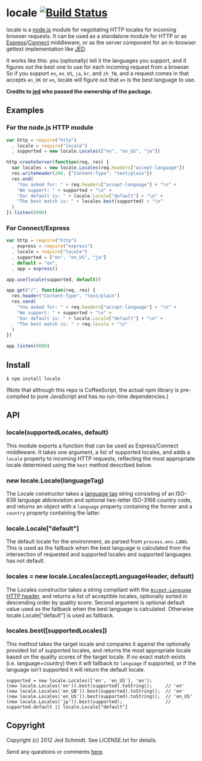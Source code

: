 locale [![Build Status](https://travis-ci.org/florrain/locale.svg?branch=master)](https://travis-ci.org/florrain/locale)
======

locale is a [node.js][node] module for negotiating HTTP locales for incoming browser requests. It can be used as a standalone module for HTTP or as [Express][express]/[Connect][connect] middleware, or as the server component for an in-browser gettext implementation like [JED][JED].

It works like this: you (optionally) tell it the languages you support, and it figures out the best one to use for each incoming request from a browser. So if you support `en`, `en_US`, `ja`, `kr`, and `zh_TW`, and a request comes in that accepts `en_UK` or `en`, locale will figure out that `en` is the best language to use.

**Credits to [jed](https://github.com/jed) who passed the ownership of the package.**

Examples
--------

### For the node.js HTTP module
```javascript
var http = require("http")
  , locale = require("locale")
  , supported = new locale.Locales(["en", "en_US", "ja"])

http.createServer(function(req, res) {
  var locales = new locale.Locales(req.headers["accept-language"])
  res.writeHeader(200, {"Content-Type": "text/plain"})
  res.end(
    "You asked for: " + req.headers["accept-language"] + "\n" +
    "We support: " + supported + "\n" +
    "Our default is: " + locale.Locale["default"] + "\n" +
    "The best match is: " + locales.best(supported) + "\n"
  )
}).listen(8000)
```

### For Connect/Express
```javascript
var http = require("http")
  , express = require("express")
  , locale = require("locale")
  , supported = ["en", "en_US", "ja"]
  , default = "en",
  , app = express()

app.use(locale(supported, default))

app.get("/", function(req, res) {
  res.header("Content-Type", "text/plain")
  res.send(
    "You asked for: " + req.headers["accept-language"] + "\n" +
    "We support: " + supported + "\n" +
    "Our default is: " + locale.Locale["default"] + "\n" +
    "The best match is: " + req.locale + "\n"
  )
})

app.listen(8000)
```

Install
-------

    $ npm install locale

(Note that although this repo is CoffeeScript, the actual npm library is pre-compiled to pure JavaScript and has no run-time dependencies.)

API
---

### locale(supportedLocales, default)

This module exports a function that can be used as Express/Connect middleware. It takes one argument, a list of supported locales, and adds a `locale` property to incoming HTTP requests, reflecting the most appropriate locale determined using the `best` method described below.

### new locale.Locale(languageTag)

The Locale constructor takes a [language tag][langtag] string consisting of an ISO-639 language abbreviation and optional two-letter ISO-3166 country code, and returns an object with a `language` property containing the former and a `country` property containing the latter.

### locale.Locale["default"]

The default locale for the environment, as parsed from `process.env.LANG`. This is used as the fallback when the best language is calculated from the intersection of requested and supported locales and supported languages has not default.

### locales = new locale.Locales(acceptLanguageHeader, default)

The Locales constructor takes a string compliant with the [`Accept-Language` HTTP header][header], and returns a list of acceptible locales, optionally sorted in descending order by quality score. Second argument is optional default value used as the fallback when the best language is calculated. Otherwise locale.Locale["default"] is used as fallback.

### locales.best([supportedLocales])

This method takes the target locale and compares it against the optionally provided list of supported locales, and returns the most appropriate locale based on the quality scores of the target locale.  If no exact match exists (i.e. language+country) then it will fallback to `language` if supported, or if the language isn't supported it will return the default locale.

    supported = new locale.Locales(['en', 'en_US'], 'en');
    (new locale.Locales('en')).best(supported).toString();     // 'en'
    (new locale.Locales('en_GB')).best(supported).toString();  // 'en'
    (new locale.Locales('en_US')).best(supported).toString();  // 'en_US'
    (new locale.Locales('jp')).best(supported);                // supported.default || locale.Locale["default"]


Copyright
---------

Copyright (c) 2012 Jed Schmidt. See LICENSE.txt for details.

Send any questions or comments [here](http://twitter.com/jedschmidt).

[node]: http://nodejs.org
[express]: http://expressjs.com
[JED]: http://slexaxton.github.com/Jed
[connect]: http://senchalabs.github.com/connect
[langtag]: http://www.w3.org/Protocols/rfc2616/rfc2616-sec3.html#sec3.10
[header]: http://www.w3.org/Protocols/rfc2616/rfc2616-sec14.html#sec14.4
